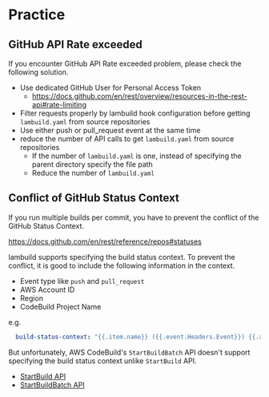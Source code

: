 # Practice

## GitHub API Rate exceeded

If you encounter GitHub API Rate exceeded problem, please check the following solution.

* Use dedicated GitHub User for Personal Access Token
  * https://docs.github.com/en/rest/overview/resources-in-the-rest-api#rate-limiting
* Filter requests properly by lambuild hook configuration before getting `lambuild.yaml` from source repositories
* Use either push or pull_request event at the same time
* reduce the number of API calls to get `lambuild.yaml` from source repositories
  * If the number of `lambuild.yaml` is one, instead of specifying the parent directory specify the file path
  * Reduce the number of `lambuild.yaml`

## Conflict of GitHub Status Context

If you run multiple builds per commit, you have to prevent the conflict of the GitHub Status Context.

https://docs.github.com/en/rest/reference/repos#statuses

lambuild supports specifying the build status context.
To prevent the conflict, it is good to include the following information in the context.

* Event type like `push` and `pull_request`
* AWS Account ID
* Region
* CodeBuild Project Name

e.g.

```yaml
  build-status-context: "{{.item.name}} ({{.event.Headers.Event}}) {{.aws.Codebuild.ProjectName}} {{.aws.Region}} {{.aws.AccountID}}"
```

But unfortunately, AWS CodeBuild's `StartBuildBatch` API doesn't support specifying the build status context unlike `StartBuild` API.

* [StartBuild API](https://docs.aws.amazon.com/codebuild/latest/APIReference/API_StartBuild.html#API_StartBuild_RequestSyntax)
* [StartBuildBatch API](https://docs.aws.amazon.com/codebuild/latest/APIReference/API_StartBuildBatch.html)
